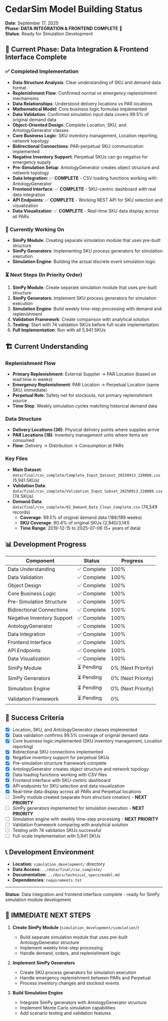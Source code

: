 # CedarSim Model Building Status

**Date**: September 17, 2025  
**Phase**: **DATA INTEGRATION & FRONTEND COMPLETE** 🎯  
**Status**: Ready for Simulation Development

## 🎯 Current Phase: Data Integration & Frontend Interface Complete

### ✅ **Completed Implementation**
- **Data Structure Analysis**: Clear understanding of SKU and demand data format
- **Replenishment Flow**: Confirmed normal vs emergency replenishment mechanisms
- **Data Relationships**: Understood delivery locations vs PAR locations
- **Mathematical Model**: Core business logic formulas implemented
- **Data Validation**: Confirmed simulation input data covers 99.5% of original demand data
- **Object-Oriented Design**: Complete Location, SKU, and AntologyGenerator classes
- **Core Business Logic**: SKU inventory management, Location reporting, network topology
- **Bidirectional Connections**: PAR-perpetual SKU communication implemented
- **Negative Inventory Support**: Perpetual SKUs can go negative for emergency supply
- **Pre-Simulation Setup**: AntologyGenerator creates object structure and network topology
- **Data Integration**: ✅ **COMPLETE** - CSV loading functions working with AntologyGenerator
- **Frontend Interface**: ✅ **COMPLETE** - SKU-centric dashboard with real data integration
- **API Endpoints**: ✅ **COMPLETE** - Working REST API for SKU selection and visualization
- **Data Visualization**: ✅ **COMPLETE** - Real-time SKU data display across all PARs

### 🚧 **Currently Working On**
- **SimPy Module**: Creating separate simulation module that uses pre-built structure
- **SimPy Generators**: Implementing SKU process generators for simulation execution
- **Simulation Engine**: Building the actual discrete event simulation logic

### ⏳ **Next Steps (In Priority Order)**
1. **SimPy Module**: Create separate simulation module that uses pre-built structure
2. **SimPy Generators**: Implement SKU process generators for simulation execution
3. **Simulation Engine**: Build weekly time-step processing with demand and replenishment
4. **Validation Framework**: Create comparison with analytical solution
5. **Testing**: Start with 74 validation SKUs before full-scale implementation
6. **Full Implementation**: Run with all 5,941 SKUs

## 🏗️ **Current Understanding**

### **Replenishment Flow**
- **Primary Replenishment**: External Supplier → PAR Location (based on lead time in weeks)
- **Emergency Replenishment**: PAR Location → Perpetual Location (same SKU, immediate)
- **Perpetual Role**: Safety net for stockouts, not primary replenishment source
- **Time Step**: Weekly simulation cycles matching historical demand data

### **Data Structure**
- **Delivery Locations (36)**: Physical delivery points where supplies arrive
- **PAR Locations (18)**: Inventory management units where items are consumed
- **Flow**: Delivery → Distribution → Consumption at PARs

### **Key Files**
- **Main Dataset**: `data/final/csv_complete/Complete_Input_Dataset_20250913_220808.csv` (5,941 SKUs)
- **Validation Data**: `data/final/csv_complete/Validation_Input_Subset_20250913_220808.csv` (74 SKUs)
- **Demand Data**: `data/final/csv_complete/02_Demand_Data_Clean_Complete.csv` (74,549 records)
  - **Coverage**: 99.5% of original demand data (188/189 weeks)
  - **SKU Coverage**: 90.4% of original SKUs (2,840/3,141)
  - **Time Range**: 2019-12-15 to 2025-07-06 (5+ years of data)

## 📊 **Development Progress**

| Component | Status | Progress |
|-----------|--------|----------|
| Data Understanding | ✅ Complete | 100% |
| Data Validation | ✅ Complete | 100% |
| Object Design | ✅ Complete | 100% |
| Core Business Logic | ✅ Complete | 100% |
| Pre-Simulation Structure | ✅ Complete | 100% |
| Bidirectional Connections | ✅ Complete | 100% |
| Negative Inventory Support | ✅ Complete | 100% |
| AntologyGenerator | ✅ Complete | 100% |
| Data Integration | ✅ Complete | 100% |
| Frontend Interface | ✅ Complete | 100% |
| API Endpoints | ✅ Complete | 100% |
| Data Visualization | ✅ Complete | 100% |
| SimPy Module | ⏳ Pending | 0% (Next Priority) |
| SimPy Generators | ⏳ Pending | 0% (Next Priority) |
| Simulation Engine | ⏳ Pending | 0% (Next Priority) |
| Validation Framework | ⏳ Pending | 0% |

## 🎯 **Success Criteria**

- [x] Location, SKU, and AntologyGenerator classes implemented
- [x] Data validation confirms 99.5% coverage of original demand data
- [x] Core business logic implemented (SKU inventory management, Location reporting)
- [x] Bidirectional SKU connections implemented
- [x] Negative inventory support for perpetual SKUs
- [x] Pre-simulation structure framework complete
- [x] AntologyGenerator creates object structure and network topology
- [x] Data loading functions working with CSV files
- [x] Frontend interface with SKU-centric dashboard
- [x] API endpoints for SKU selection and data visualization
- [x] Real-time data display across all PARs and Perpetual locations
- [ ] SimPy module created (separate from structure creation) - **NEXT PRIORITY**
- [ ] SimPy generators implemented for simulation execution - **NEXT PRIORITY**
- [ ] Simulation engine with weekly time-step processing - **NEXT PRIORITY**
- [ ] Validation framework comparing with analytical solution
- [ ] Testing with 74 validation SKUs successful
- [ ] Full-scale implementation with 5,941 SKUs

## 📞 **Development Environment**

- **Location**: `simulation_development/` directory
- **Data Access**: `../data/final/csv_complete/`
- **Documentation**: `../docs/technical_specs/model.md`
- **Dependencies**: `requirements.txt`

---

**Status**: Data integration and frontend interface complete - ready for SimPy simulation module development

## 🚀 **IMMEDIATE NEXT STEPS**

1. **Create SimPy Module** (`simulation_development/simulation/`)
   - Build separate simulation module that uses pre-built AntologyGenerator structure
   - Implement weekly time-step processing
   - Handle demand, orders, and replenishment logic

2. **Implement SimPy Generators**
   - Create SKU process generators for simulation execution
   - Handle emergency replenishment between PARs and Perpetual
   - Process inventory changes and stockout events

3. **Build Simulation Engine**
   - Integrate SimPy generators with AntologyGenerator structure
   - Implement Monte Carlo simulation capabilities
   - Add scenario testing and validation features
